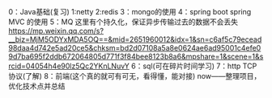 0：Java基础(复习)
1:netty 
2:redis
3：mongo的使用
4：spring boot spring MVC 的使用
5：MQ 
    这里有个持久化，保证异步传输过去的数据不会丢失
    https://mp.weixin.qq.com/s?__biz=MjM5ODYxMDA5OQ==&mid=2651960012&idx=1&sn=c6af5c79ecead98daa4d742e5ad20ce5&chksm=bd2d07108a5a8e0624ae6ad95001c4efe09d7ba695f2ddb672064805d771f3f84bee8123b8a6&mpshare=1&scene=1&srcid=04054h4e90lz5Qc2YKnLNuvY
6：sql(可在碎片时间学习)
7：http  TCP协议(了解)
8：前端(这个真的就可有可无，看得懂，能对接)
now——整理项目，优化技术点并总结
